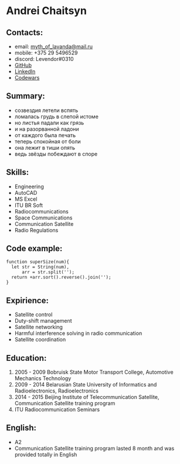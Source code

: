# Andrei Chaitsyn

## Contacts:
* email: myth_of_lavanda@mail.ru
* mobile: +375 29 5496529
* discord: Levendor#0310
* [GitHub](https://github.com/Levendor)
* [LinkedIn](www.linkedin.com/in/andrei-chaitsyn-948140144)
* [Codewars](https://www.codewars.com/users/Levendor)

## Summary:
* созвездия летели вспять
* ломалась грудь в слепой истоме
* но листья падали как грязь
* и на разорванной ладони
* от каждого была печать
* теперь спокойная от боли
* она лежит в тиши опять
* ведь звёзды побеждают в споре

## Skills:
* Engineering
* AutoCAD
* MS Excel
* ITU BR Soft
* Radiocommunications
* Space Communications
* Communication Satellite
* Radio Regulations

## Code example:
```
function superSize(num){
  let str = String(num),
      arr = str.split('');
  return +arr.sort().reverse().join('');
}
```

## Expirience:
* Satellite control
* Duty-shift management
* Satellite networking
* Harmful interference solving in radio communication
* Satellite coordination

## Education:
1. 2005 - 2009 Bobruisk State Motor Transport College, Automotive Mechanics Technology
2. 2009 - 2014 Belarusian State University of Informatics and Radioelectronics, Radioelectronics
3. 2014 - 2015 Beijing Institute of Telecommunication Satellite, Communication Satellite training program
4. ITU Radiocommunication Seminars

## English:
* A2
* Communication Satellite training program lasted 8 month and was provided totally in English